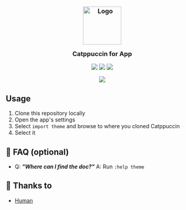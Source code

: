 <h3 align="center">
	<img src="https://raw.githubusercontent.com/catppuccin/catppuccin/dev/assets/logos/exports/1544x1544_circle.png" width="100" alt="Logo"/><br/>
	<img src="https://raw.githubusercontent.com/catppuccin/catppuccin/dev/assets/misc/transparent.png" height="30" width="0px"/>
	Catppuccin for App
	<img src="https://raw.githubusercontent.com/catppuccin/catppuccin/dev/assets/misc/transparent.png" height="30" width="0px"/>
</h3>

<p align="center">
    <a href="https://github.com/davidbgonz/spicetify/stargazers"><img src="https://img.shields.io/github/stars/davidbgonz/spicetify?colorA=1e1e28&colorB=c9cbff&style=for-the-badge&logo=starship style=for-the-badge"></a>
    <a href="https://github.com/davidbgonz/spicetify/issues"><img src="https://img.shields.io/github/issues/davidbgonz/spicetify?colorA=1e1e28&colorB=f7be95&style=for-the-badge"></a>
    <a href="https://github.com/davidbgonz/spicetify/contributors"><img src="https://img.shields.io/github/contributors/davidbgonz/spicetify?colorA=1e1e28&colorB=b1e1a6&style=for-the-badge"></a>
</p>

<p align="center">
  <img src="https://raw.githubusercontent.com/catppuccin/catppuccin/dev/assets/misc/sample.png"/>
</p>

## Usage

1. Clone this repository locally
2. Open the app's settings
3. Select `import theme` and browse to where you cloned Catppuccin
4. Select it

## 🙋 FAQ (optional)

- Q: **_"Where can I find the doc?"_**
  A: Run `:help theme`

## 💝 Thanks to

- [Human](https://github.com/catppuccin)

